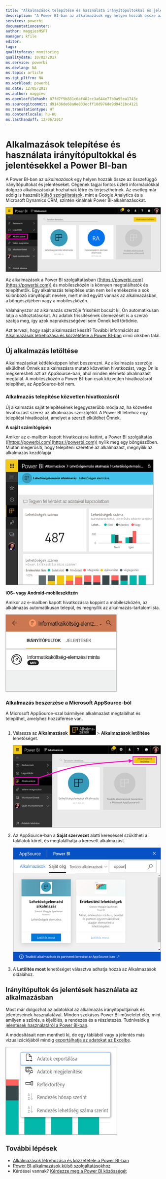 ```yaml
---
title: "Alkalmazások telepítése és használata irányítópultokkal és jelentésekkel a Power BI-ban"
description: "A Power BI-ban az alkalmazások egy helyen hozzák össze az összefüggő irányítópultokat és jelentéseket."
services: powerbi
documentationcenter: 
author: maggiesMSFT
manager: kfile
editor: 
tags: 
qualityfocus: monitoring
qualitydate: 10/02/2017
ms.service: powerbi
ms.devlang: NA
ms.topic: article
ms.tgt_pltfrm: NA
ms.workload: powerbi
ms.date: 12/05/2017
ms.author: maggies
ms.openlocfilehash: 87fd7f9b881c6af482cc3a644e77b0a95ea1743c
ms.sourcegitcommit: d91436de68a0e833ecff18d976de9d9431bc4121
ms.translationtype: HT
ms.contentlocale: hu-HU
ms.lasthandoff: 12/06/2017
---
```

# <a name="install-and-use-apps-with-dashboards-and-reports-in-power-bi"></a>Alkalmazások telepítése és használata irányítópultokkal és jelentésekkel a Power BI-ban
A Power BI-ban az *alkalmazások* egy helyen hozzák össze az összefüggő irányítópultokat és jelentéseket. Cégének tagjai fontos üzleti információkkal dolgozó alkalmazásokat hozhatnak létre és terjeszthetnek. Az esetleg már eddig is használt [külső szolgáltatások](service-connect-to-services.md), mint a Google Analytics és a Microsoft Dynamics CRM, szintén kínálnak Power BI-alkalmazásokat. 

![Alkalmazások a Power BI-ban](media/service-install-use-apps/power-bi-apps-left-nav.png)

Az alkalmazások a Power BI szolgáltatásban ([https://powerbi.com](https://powerbi.com)) és mobileszközén is könnyen megtalálhatók és telepíthetők. Egy alkalmazás telepítése után nem kell emlékeznie a sok különböző irányítópult nevére, mert mind együtt vannak az alkalmazásban, a böngészőjében vagy a mobileszközén.

Valahányszor az alkalmazás szerzője frissítést bocsát ki, Ön automatikusan látja a változtatásokat. Az adatok frissítésének ütemezését is a szerző szabja meg, így azok naprakészségével sem Önnek kell törődnie. 

Azt tervezi, hogy saját alkalmazást készít? További információt az [Alkalmazások létrehozása és közzététele a Power BI-ban](service-create-distribute-apps.md) című cikkben talál.

## <a name="get-a-new-app"></a>Új alkalmazás letöltése
Alkalmazásokat kétféleképpen lehet beszerezni. Az alkalmazás szerzője elküldheti Önnek az alkalmazásra mutató közvetlen hivatkozást, vagy Ön is megkeresheti azt az AppSource-ban, ahol minden elérhető alkalmazást megtalál. A mobileszközén a Power BI-ban csak közvetlen hivatkozásról telepíthet, az AppSource-ból nem. 

### <a name="install-an-app-from-a-direct-link"></a>Alkalmazás telepítése közvetlen hivatkozásról
Új alkalmazás saját telepítésének legegyszerűbb módja az, ha közvetlen hivatkozást szerez az alkalmazás szerzőjétől. A Power BI létrehoz egy telepítési hivatkozást, amelyet a szerző elküldhet Önnek.

**A saját számítógépén** 

Amikor az e-mailben kapott hivatkozásra kattint, a Power BI szolgáltatás ([https://powerbi.com](https://powerbi.com)) nyílik meg egy böngészőben. Miután megerősíti, hogy telepíteni szeretné az alkalmazást, megnyílik az alkalmazás kezdőlapja.

![Alkalmazás kezdőlapja a Power BI szolgáltatásban](media/service-install-use-apps/power-bi-app-landing-page-opportunity-480.png)

**iOS- vagy Android-mobileszközén** 

Amikor az e-mailben kapott hivatkozásra koppint a mobileszközén, az alkalmazás automatikusan települ, és megnyílik az alkalmazás-tartalomlista. 

![Alkalmazás-tartalomlista mobileszközön](media/service-install-use-apps/power-bi-app-index-it-spend-360.png)

### <a name="get-the-app-from-microsoft-appsource"></a>Alkalmazás beszerzése a Microsoft AppSource-ból
A Microsoft AppSource-szal bármilyen alkalmazást megtalálhat és telepíthet, amelyhez hozzáférése van. 

1. Válassza az **Alkalmazások** ![Alkalmazások a bal oldali navigációs panelen](media/service-install-use-apps/power-bi-apps-bar.png) > **Alkalmazások letöltése** lehetőséget. 
   
     ![Az Alkalmazások letöltése ikon](media/service-install-use-apps/power-bi-service-apps-get-apps-oppty.png)
2. Az AppSource-ban a **Saját szervezet** alatti kereséssel szűkítheti a találatok körét, és megtalálhatja a keresett alkalmazást.
   
     ![Az AppSource-ban a Saját szervezet alatt](media/service-install-use-apps/power-bi-appsource-my-org.png)
3. A **Letöltés most** lehetőséget választva adhatja hozzá az Alkalmazások oldalához. 

## <a name="interact-with-the-dashboards-and-reports-in-the-app"></a>Irányítópultok és jelentések használata az alkalmazásban
Most már dolgozhat az adatokkal az alkalmazás irányítópultjainak és jelentéseinek használatával. Minden szokásos Power BI-műveletet elér, mint amilyen a szűrés, a kijelölés, a rendezés és a részletezés. Tudnivalók [a jelentések használatáról a Power BI-ban](service-interact-with-a-report-in-reading-view.md). 

A módosításait nem mentheti ki, de egy táblából vagy a jelentés más vizualizációjából mindig [exportálhatja az adatokat az Excelbe](power-bi-visualization-export-data.md).

![Adatok exportálása Power BI-vizualizációból](media/service-install-use-apps/power-bi-service-export-data-visual.png)

## <a name="next-steps"></a>További lépések
* [Alkalmazások létrehozása és közzététele a Power BI-ban](service-create-distribute-apps.md)
* [Power BI-alkalmazások külső szolgáltatásokhoz](service-connect-to-services.md)
* Kérdései vannak? [Kérdezze meg a Power BI közösségét](http://community.powerbi.com/)

